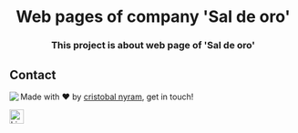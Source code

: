 <h1 align="center">
	Web pages of company 'Sal de oro'
</h1>

<h3 align="center">
	This project is about web page of 'Sal de oro'
</h3>





## Contact
<img align="left" src="https://avatars.githubusercontent.com/CristobalNyram?size=100">

Made with ❤️ by [cristobal nyram](https://github.com/CristobalNyram), get in touch!

<a href="https://www.linkedin.com/in/cristobal-nyram" target="_blank"><img src="https://img.shields.io/badge/Linkedin-0077B5?style=flat&logo=linkedin&logoColor=white" alt="LinkedIn Badge" height="25"></a>&nbsp;

<br clear="left"/>
